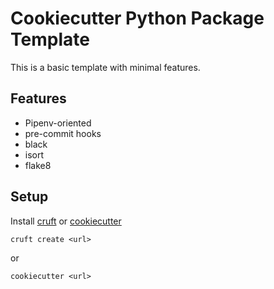 # Cookiecutter Python Package Template

This is a basic template with minimal features.

## Features

* Pipenv-oriented
* pre-commit hooks
* black
* isort
* flake8

## Setup

Install [cruft](https://github.com/timothycrosley/cruft/) or [cookiecutter](https://github.com/cookiecutter/cookiecutter)

```
cruft create <url>
```

or

```
cookiecutter <url>
```
